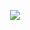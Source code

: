 <p align="center">
  <a href="https://github.com/DenverCoder1/readme-typing-svg"><img src="https://readme-typing-svg.herokuapp.com?font=Fira+Code&pause=1000&color=F70000&width=200&lines=Cracking+PIN+WPS"></a>
</p>

<h1 align="center"></h1>

